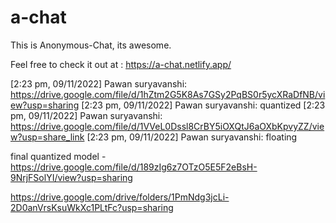 # a-chat

This is Anonymous-Chat, its awesome.

Feel free to check it out at : https://a-chat.netlify.app/

[2:23 pm, 09/11/2022] Pawan suryavanshi: https://drive.google.com/file/d/1hZtm2G5K8As7GSy2PqBS0r5ycXRaDfNB/view?usp=sharing
[2:23 pm, 09/11/2022] Pawan suryavanshi: quantized
[2:23 pm, 09/11/2022] Pawan suryavanshi: https://drive.google.com/file/d/1VVeL0Dssl8CrBY5iOXQtJ6aOXbKpvyZZ/view?usp=share_link
[2:23 pm, 09/11/2022] Pawan suryavanshi: floating


final quantized model - https://drive.google.com/file/d/189zIg6z7OTzO5E5F2eBsH-9NrjFSolYI/view?usp=sharing


https://drive.google.com/drive/folders/1PmNdg3jcLi-2D0anVrsKsuWkXc1PLtFc?usp=sharing
